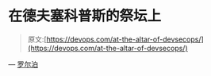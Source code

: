# 在德夫塞科普斯的祭坛上

> 原文:[https://devops.com/at-the-altar-of-devsecops/](https://devops.com/at-the-altar-of-devsecops/)

— [罗尔泊](https://devops.com/author/breselman/)